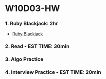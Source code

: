 # W10D03-HW

### 1. Ruby Blackjack: 2hr
- [Ruby Blackjack](./blackjack.md)

### 2. Read - EST TIME: 30min

### 3. Algo Practice

### 4.  Interview Practice - EST TIME: 20min
